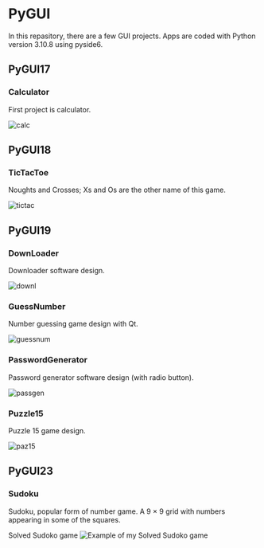 # PyGUI
In this repasitory, there are a few GUI projects. Apps are coded with Python version 3.10.8 using pyside6. 

## PyGUI17
### Calculator
First project is calculator.

![calc](https://raw.githubusercontent.com/Farokhlagha/PyGUI/main/PyGUI17_Calculator/calc.png)

## PyGUI18
### TicTacToe
Noughts and Crosses; Xs and Os are the other name of this game.

![tictac](https://raw.githubusercontent.com/Farokhlagha/PyGUI/main/PyGUI18_TicTacToe/tictac.png)

## PyGUI19
### DownLoader
Downloader software design.

![downl](https://raw.githubusercontent.com/Farokhlagha/PyGUI/main/PyGUI19_Puzzle15%2CDownLoader%2CGuessNumber%2CPasswordGenerator/DownLoader/downl.png)

### GuessNumber
Number guessing game design with Qt.

![guessnum](https://raw.githubusercontent.com/Farokhlagha/PyGUI/main/PyGUI19_Puzzle15%2CDownLoader%2CGuessNumber%2CPasswordGenerator/GuessNumber/guessnum.png)

### PasswordGenerator
Password generator software design (with radio button).

![passgen](https://raw.githubusercontent.com/Farokhlagha/PyGUI/main/PyGUI19_Puzzle15%2CDownLoader%2CGuessNumber%2CPasswordGenerator/PasswordGenerator/passgen.png)

### Puzzle15
Puzzle 15 game design.

![paz15](https://raw.githubusercontent.com/Farokhlagha/PyGUI/main/PyGUI19_Puzzle15%2CDownLoader%2CGuessNumber%2CPasswordGenerator/Puzzle15/puz15.png)


## PyGUI23
### Sudoku 
Sudoku, popular form of number game. A 9 × 9 grid with numbers appearing in some of the squares.

Solved Sudoko game
![Example of my Solved Sudoko game](https://raw.githubusercontent.com/Farokhlagha/PyGUI/main/PyGUI23_Sudoku/SolvedSudoku.png)
